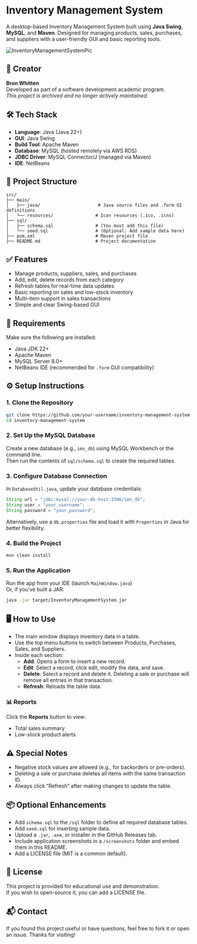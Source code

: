 # Inventory Management System

A desktop-based Inventory Management System built using **Java Swing**, **MySQL**, and **Maven**. Designed for managing products, sales, purchases, and suppliers with a user-friendly GUI and basic reporting tools.

![InventoryManagementSystemPic](https://github.com/user-attachments/assets/96aefc8c-e2a3-4c57-883b-2aebfa84dacc)

## 👤 Creator

**Bron Whitten**  
Developed as part of a software development academic program.  
_This project is archived and no longer actively maintained._

## 🛠️ Tech Stack

- **Language**: Java (Java 22+)  
- **GUI**: Java Swing  
- **Build Tool**: Apache Maven  
- **Database**: MySQL (hosted remotely via AWS RDS)  
- **JDBC Driver**: MySQL Connector/J (managed via Maven)  
- **IDE**: NetBeans  

## 📁 Project Structure

```
src/
├── main/
│   ├── java/                      # Java source files and .form UI definitions
│   └── resources/                # Icon resources (.ico, .icns)
├── sql/
│   ├── schema.sql                # (You must add this file)
│   └── seed.sql                  # (Optional: Add sample data here)
├── pom.xml                       # Maven project file
├── README.md                     # Project documentation
```

## ✅ Features

- Manage products, suppliers, sales, and purchases  
- Add, edit, delete records from each category  
- Refresh tables for real-time data updates  
- Basic reporting on sales and low-stock inventory  
- Multi-item support in sales transactions  
- Simple and clear Swing-based GUI  

## 🧰 Requirements

Make sure the following are installed:

- Java JDK 22+  
- Apache Maven  
- MySQL Server 8.0+  
- NetBeans IDE (recommended for `.form` GUI compatibility)

## ⚙️ Setup Instructions

### 1. Clone the Repository

```bash
git clone https://github.com/your-username/inventory-management-system.git
cd inventory-management-system
```

### 2. Set Up the MySQL Database

Create a new database (e.g., `ims_db`) using MySQL Workbench or the command line.  
Then run the contents of `sql/schema.sql` to create the required tables.

### 3. Configure Database Connection

In `DatabaseUtil.java`, update your database credentials:

```java
String url = "jdbc:mysql://your-db-host:3306/ims_db";
String user = "your_username";
String password = "your_password";
```

Alternatively, use a `db.properties` file and load it with `Properties` in Java for better flexibility.

### 4. Build the Project

```bash
mvn clean install
```

### 5. Run the Application

Run the app from your IDE (launch `MainWindow.java`)  
Or, if you've built a JAR:

```bash
java -jar target/InventoryManagementSystem.jar
```

## 🖥️ How to Use

- The main window displays inventory data in a table.
- Use the top menu buttons to switch between Products, Purchases, Sales, and Suppliers.
- Inside each section:
  - **Add**: Opens a form to insert a new record.
  - **Edit**: Select a record, click edit, modify the data, and save.
  - **Delete**: Select a record and delete it. Deleting a sale or purchase will remove all entries in that transaction.
  - **Refresh**: Reloads the table data.

### 📊 Reports

Click the **Reports** button to view:
- Total sales summary
- Low-stock product alerts

## ⚠️ Special Notes

- Negative stock values are allowed (e.g., for backorders or pre-orders).
- Deleting a sale or purchase deletes all items with the same transaction ID.
- Always click “Refresh” after making changes to update the table.

## 📦 Optional Enhancements

- Add `schema.sql` to the `/sql` folder to define all required database tables.
- Add `seed.sql` for inserting sample data.
- Upload a `.jar`, `.exe`, or installer in the GitHub Releases tab.
- Include application screenshots in a `/screenshots` folder and embed them in this README.
- Add a LICENSE file (MIT is a common default).

## 📄 License

This project is provided for educational use and demonstration.  
If you wish to open-source it, you can add a LICENSE file.

## 📬 Contact

If you found this project useful or have questions, feel free to fork it or open an issue. Thanks for visiting!
